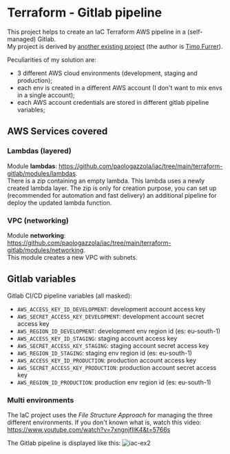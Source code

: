 # Terraform - Gitlab pipeline
This project helps to create an IaC Terraform AWS pipeline in a (self-managed) Gitlab.  
My project is derived by [another existing project](https://gitlab.com/gitlab-org/configure/examples/empower-iac-with-gitlab-and-terraform/02-multiple-environments) (the author is [Timo Furrer](https://gitlab.com/timofurrer)).

Peculiarities of my solution are:
- 3 different AWS cloud environments (development, staging and production);
- each env is created in a different AWS account (I don't want to mix envs in a single account);
- each AWS account credentials are stored in different gitlab pipeline variables;

## AWS Services covered
### Lambdas (layered)
Module **lambdas**: https://github.com/paologazzola/iac/tree/main/terraform-gitlab/modules/lambdas.  
There is a zip containing an empty lambda. This lambda uses a newly created lambda layer. The zip is only for creation purpose, you can set up (recommended for automation and fast delivery) an additional pipeline for deploy the updated lambda function.

### VPC (networking)
Module **networking**: https://github.com/paologazzola/iac/tree/main/terraform-gitlab/modules/networking.  
This module creates a new VPC with subnets.

## Gitlab variables
Gitlab CI/CD pipeline variables (all masked):
- `AWS_ACCESS_KEY_ID_DEVELOPMENT`: development account access key
- `AWS_SECRET_ACCESS_KEY_DEVELOPMENT`: development account secret access key
- `AWS_REGION_ID_DEVELOPMENT`: development env region id (es: eu-south-1)
- `AWS_ACCESS_KEY_ID_STAGING`: staging account access key
- `AWS_SECRET_ACCESS_KEY_STAGING`: staging account secret access key
- `AWS_REGION_ID_STAGING`: staging env region id (es: eu-south-1)
- `AWS_ACCESS_KEY_ID_PRODUCTION`: production account access key
- `AWS_SECRET_ACCESS_KEY_PRODUCTION`: production account secret access key
- `AWS_REGION_ID_PRODUCTION`: production env region id (es: eu-south-1)

### Multi environments
The IaC project uses the _File Structure Approach_ for managing the three different environments. If you don't known what is, watch this video: https://www.youtube.com/watch?v=7xngnjfIlK4&t=5766s

The Gitlab pipeline is displayed like this:
![iac-ex2](https://github.com/paologazzola/iac/assets/26058077/2ecfabb8-4de1-4eee-903b-dca5cc728fd6)


